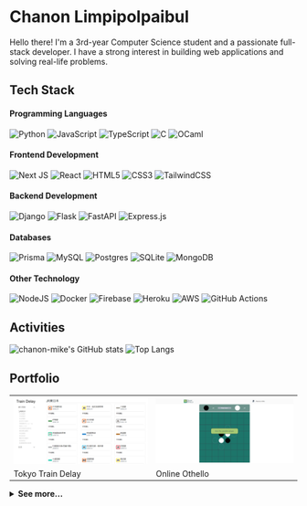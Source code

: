 # Chanon Limpipolpaibul

Hello there! I'm a 3rd-year Computer Science student and a passionate full-stack developer. I have a strong interest in building web applications and solving real-life problems.

## Tech Stack

#### Programming Languages

![Python](https://img.shields.io/badge/python-3670A0?style=for-the-badge&logo=python&logoColor=ffdd54) ![JavaScript](https://img.shields.io/badge/javascript-%23323330.svg?style=for-the-badge&logo=javascript&logoColor=%23F7DF1E) ![TypeScript](https://img.shields.io/badge/typescript-%23007ACC.svg?style=for-the-badge&logo=typescript&logoColor=white) ![C](https://img.shields.io/badge/c-%2300599C.svg?style=for-the-badge&logo=c&logoColor=white) ![OCaml](https://img.shields.io/badge/ocaml-%23E5670C.svg?style=for-the-badge&logo=ocaml&logoColor=fff)

#### Frontend Development

![Next JS](https://img.shields.io/badge/Next-black?style=for-the-badge&logo=next.js&logoColor=white) ![React](https://img.shields.io/badge/react-%2320232a.svg?style=for-the-badge&logo=react&logoColor=%2361DAFB) ![HTML5](https://img.shields.io/badge/html5-%23E34F26.svg?style=for-the-badge&logo=html5&logoColor=white) ![CSS3](https://img.shields.io/badge/css3-%231572B6.svg?style=for-the-badge&logo=css3&logoColor=white) ![TailwindCSS](https://img.shields.io/badge/tailwindcss-%2338B2AC.svg?style=for-the-badge&logo=tailwind-css&logoColor=white)

#### Backend Development

![Django](https://img.shields.io/badge/django-%23092E20.svg?style=for-the-badge&logo=django&logoColor=white) ![Flask](https://img.shields.io/badge/flask-%23000.svg?style=for-the-badge&logo=flask&logoColor=white) ![FastAPI](https://img.shields.io/badge/FastAPI-005571?style=for-the-badge&logo=fastapi) ![Express.js](https://img.shields.io/badge/express.js-%23404d59.svg?style=for-the-badge&logo=express&logoColor=%2361DAFB)

#### Databases

![Prisma](https://img.shields.io/badge/Prisma-3982CE?style=for-the-badge&logo=Prisma&logoColor=white) ![MySQL](https://img.shields.io/badge/mysql-%2300f.svg?style=for-the-badge&logo=mysql&logoColor=white) ![Postgres](https://img.shields.io/badge/postgres-%23316192.svg?style=for-the-badge&logo=postgresql&logoColor=white) ![SQLite](https://img.shields.io/badge/sqlite-%2307405e.svg?style=for-the-badge&logo=sqlite&logoColor=white) ![MongoDB](https://img.shields.io/badge/MongoDB-%234ea94b.svg?style=for-the-badge&logo=mongodb&logoColor=white)

#### Other Technology

![NodeJS](https://img.shields.io/badge/node.js-6DA55F?style=for-the-badge&logo=node.js&logoColor=white) ![Docker](https://img.shields.io/badge/docker-%230db7ed.svg?style=for-the-badge&logo=docker&logoColor=white) ![Firebase](https://img.shields.io/badge/Firebase-039BE5?style=for-the-badge&logo=Firebase&logoColor=white) ![Heroku](https://img.shields.io/badge/heroku-%23430098.svg?style=for-the-badge&logo=heroku&logoColor=white) ![AWS](https://img.shields.io/badge/AWS-%23FF9900.svg?style=for-the-badge&logo=amazon-aws&logoColor=white) ![GitHub Actions](https://img.shields.io/badge/github%20actions-%232671E5.svg?style=for-the-badge&logo=githubactions&logoColor=white)

## Activities

![chanon-mike's GitHub stats](https://github-readme-stats.vercel.app/api?username=chanon-mike&show_icons=true&theme=tokyonight)
![Top Langs](https://github-readme-stats.vercel.app/api/top-langs/?username=chanon-mike&exclude_repo=camelot&theme=tokyonight&layout=compact)

## Portfolio

<table>
  <tr>
    <th>
      <a href=https://github.com/chanon-mike/train-delay-team14>
        <img src="assets/images/train_delay_2.png" alt="Tokyo Train Delay">
      </a>
    </th>
    <th>
      <a href=https://github.com/chanon-mike/online-othello>
        <img src="assets/images/online_othello.png" alt="Online Othello">
      </a>
    </th>
  </tr>
  <tr><td>Tokyo Train Delay</td><td>Online Othello</td></tr>
</table>

<details><summary><b>See more...</b></summary>
<table>
  <tr>
    <th>
      <a href=https://github.com/chanon-mike/camelot>
        <img src="assets/images/camelot.png" alt="Camelot">
      </a>
    </th>
    <th>
      <a href=https://github.com/chanon-mike/minesweeper>
        <img src="assets/images/minesweeper.png" alt="Camelot">
      </a>
    </th>
  </tr>

  <tr><td>Camelot</td><td>Minesweeper</td></tr>
  
  <tr>
    <th>
      <a href=https://github.com/chanon-mike/iniad-forum>
        <img src="assets/images/iniad_forum.png" alt="INIAD Forum">
      </a>
    </th>
    <th>
      <a href=https://github.com/chanon-mike/iniad-notetaker>
        <img src="assets/images/iniad_notetaker.png" alt="INIAD Notetaker">
      </a>
    </th>
  </tr>
  <tr><td>INIAD Forum</td><td>INIAD MOOCs Note Automation</td></tr>
</table>
</details>
